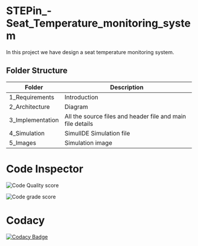 # STEPin_-Seat_Temperature_monitoring_system
In this project we have design a seat temperature monitoring system.

## Folder Structure
|Folder|Description|
|------|-----------|
|1_Requirements|Introduction|
|2_Architecture|Diagram|
|3_Implementation|All the source files and header file and main file details|
|4_Simulation|SimulIDE Simulation file|
|5_Images|Simulation image|

# Code Inspector

![Code Quality score](https://www.code-inspector.com/project/28873/score/svg)<br/>

![Code grade score](https://www.code-inspector.com/project/28873/status/svg)

#  Codacy

[![Codacy Badge](https://app.codacy.com/project/badge/Grade/4f838b2d1c8a4070ac5f311023c3c040)](https://www.codacy.com/gh/9130731041/STEPin_Seat_Temperature_monitoring_system/dashboard?utm_source=github.com&amp;utm_medium=referral&amp;utm_content=9130731041/STEPin_Seat_Temperature_monitoring_system&amp;utm_campaign=Badge_Grade)
